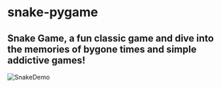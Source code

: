 # snake-pygame

## Snake Game, a fun classic game and dive into the memories of bygone times and simple addictive games!

![SnakeDemo](https://user-images.githubusercontent.com/43781668/94254588-9f147b00-ff44-11ea-8050-a5ce72331fe7.gif)
